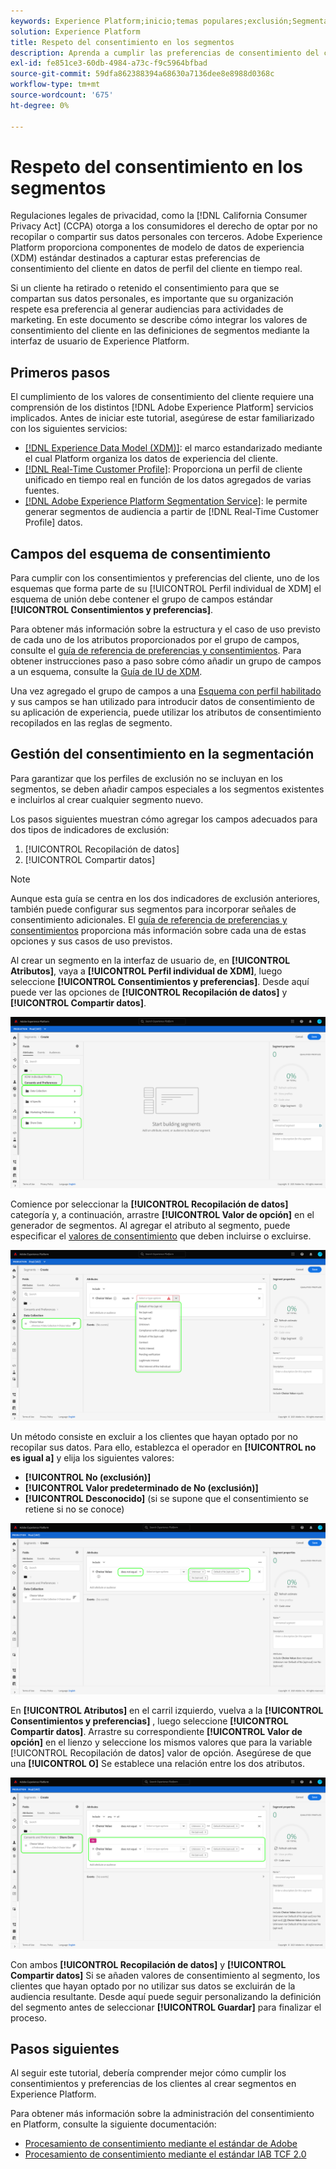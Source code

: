 ```yaml
---
keywords: Experience Platform;inicio;temas populares;exclusión;Segmentación;Servicio de segmentación;servicio de segmentación;servicio de segmentación;aceptar exclusiones;exclusiones;exclusión;exclusión;exclusiones;consentimiento;compartir;recopilar;
solution: Experience Platform
title: Respeto del consentimiento en los segmentos
description: Aprenda a cumplir las preferencias de consentimiento del cliente para la recopilación de datos personales y el uso compartido en operaciones de segmentos.
exl-id: fe851ce3-60db-4984-a73c-f9c5964bfbad
source-git-commit: 59dfa862388394a68630a7136dee8e8988d0368c
workflow-type: tm+mt
source-wordcount: '675'
ht-degree: 0%

---
```


# Respeto del consentimiento en los segmentos

Regulaciones legales de privacidad, como la [!DNL California Consumer Privacy Act] (CCPA) otorga a los consumidores el derecho de optar por no recopilar o compartir sus datos personales con terceros. Adobe Experience Platform proporciona componentes de modelo de datos de experiencia (XDM) estándar destinados a capturar estas preferencias de consentimiento del cliente en datos de perfil del cliente en tiempo real.

Si un cliente ha retirado o retenido el consentimiento para que se compartan sus datos personales, es importante que su organización respete esa preferencia al generar audiencias para actividades de marketing. En este documento se describe cómo integrar los valores de consentimiento del cliente en las definiciones de segmentos mediante la interfaz de usuario de Experience Platform.

## Primeros pasos

El cumplimiento de los valores de consentimiento del cliente requiere una comprensión de los distintos [!DNL Adobe Experience Platform] servicios implicados. Antes de iniciar este tutorial, asegúrese de estar familiarizado con los siguientes servicios:

* [[!DNL Experience Data Model (XDM)]](../xdm/home.md): el marco estandarizado mediante el cual Platform organiza los datos de experiencia del cliente.
* [[!DNL Real-Time Customer Profile]](../profile/home.md): Proporciona un perfil de cliente unificado en tiempo real en función de los datos agregados de varias fuentes.
* [[!DNL Adobe Experience Platform Segmentation Service]](./home.md): le permite generar segmentos de audiencia a partir de [!DNL Real-Time Customer Profile] datos.

## Campos del esquema de consentimiento

Para cumplir con los consentimientos y preferencias del cliente, uno de los esquemas que forma parte de su [!UICONTROL Perfil individual de XDM] el esquema de unión debe contener el grupo de campos estándar **[!UICONTROL Consentimientos y preferencias]**.

Para obtener más información sobre la estructura y el caso de uso previsto de cada uno de los atributos proporcionados por el grupo de campos, consulte el [guía de referencia de preferencias y consentimientos](../xdm/field-groups/profile/consents.md). Para obtener instrucciones paso a paso sobre cómo añadir un grupo de campos a un esquema, consulte la [Guía de IU de XDM](../xdm/ui/resources/schemas.md#add-field-groups).

Una vez agregado el grupo de campos a una [Esquema con perfil habilitado](../xdm/ui/resources/schemas.md#profile) y sus campos se han utilizado para introducir datos de consentimiento de su aplicación de experiencia, puede utilizar los atributos de consentimiento recopilados en las reglas de segmento.

## Gestión del consentimiento en la segmentación

Para garantizar que los perfiles de exclusión no se incluyan en los segmentos, se deben añadir campos especiales a los segmentos existentes e incluirlos al crear cualquier segmento nuevo.

Los pasos siguientes muestran cómo agregar los campos adecuados para dos tipos de indicadores de exclusión:

1. [!UICONTROL Recopilación de datos]
1. [!UICONTROL Compartir datos]

>[!NOTE]
>
>Aunque esta guía se centra en los dos indicadores de exclusión anteriores, también puede configurar sus segmentos para incorporar señales de consentimiento adicionales. El [guía de referencia de preferencias y consentimientos](../xdm/field-groups/profile/consents.md) proporciona más información sobre cada una de estas opciones y sus casos de uso previstos.

Al crear un segmento en la interfaz de usuario de, en **[!UICONTROL Atributos]**, vaya a **[!UICONTROL Perfil individual de XDM]**, luego seleccione **[!UICONTROL Consentimientos y preferencias]**. Desde aquí puede ver las opciones de **[!UICONTROL Recopilación de datos]** y **[!UICONTROL Compartir datos]**.

![](./images/opt-outs/consents.png)

Comience por seleccionar la **[!UICONTROL Recopilación de datos]** categoría y, a continuación, arrastre **[!UICONTROL Valor de opción]** en el generador de segmentos. Al agregar el atributo al segmento, puede especificar el [valores de consentimiento](../xdm/field-groups/profile/consents.md#choice-values) que deben incluirse o excluirse.

![](./images/opt-outs/consent-values.png)

Un método consiste en excluir a los clientes que hayan optado por no recopilar sus datos. Para ello, establezca el operador en **[!UICONTROL no es igual a]** y elija los siguientes valores:

* **[!UICONTROL No (exclusión)]**
* **[!UICONTROL Valor predeterminado de No (exclusión)]**
* **[!UICONTROL Desconocido]** (si se supone que el consentimiento se retiene si no se conoce)

![](./images/opt-outs/collect.png)

En **[!UICONTROL Atributos]** en el carril izquierdo, vuelva a la **[!UICONTROL Consentimientos y preferencias]** , luego seleccione **[!UICONTROL Compartir datos]**. Arrastre su correspondiente **[!UICONTROL Valor de opción]** en el lienzo y seleccione los mismos valores que para la variable [!UICONTROL Recopilación de datos] valor de opción. Asegúrese de que una **[!UICONTROL O]** Se establece una relación entre los dos atributos.

![](./images/opt-outs/share.png)

Con ambos **[!UICONTROL Recopilación de datos]** y **[!UICONTROL Compartir datos]** Si se añaden valores de consentimiento al segmento, los clientes que hayan optado por no utilizar sus datos se excluirán de la audiencia resultante. Desde aquí puede seguir personalizando la definición del segmento antes de seleccionar **[!UICONTROL Guardar]** para finalizar el proceso.

## Pasos siguientes

Al seguir este tutorial, debería comprender mejor cómo cumplir los consentimientos y preferencias de los clientes al crear segmentos en Experience Platform.

Para obtener más información sobre la administración del consentimiento en Platform, consulte la siguiente documentación:

* [Procesamiento de consentimiento mediante el estándar de Adobe](../landing/governance-privacy-security/consent/adobe/overview.md)
* [Procesamiento de consentimiento mediante el estándar IAB TCF 2.0](../landing/governance-privacy-security/consent/iab/overview.md)